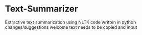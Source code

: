 # Text-Summarizer
Extractive text summarization using NLTK
code written in python
changes/suggestions welcome
text needs to be copied and input
